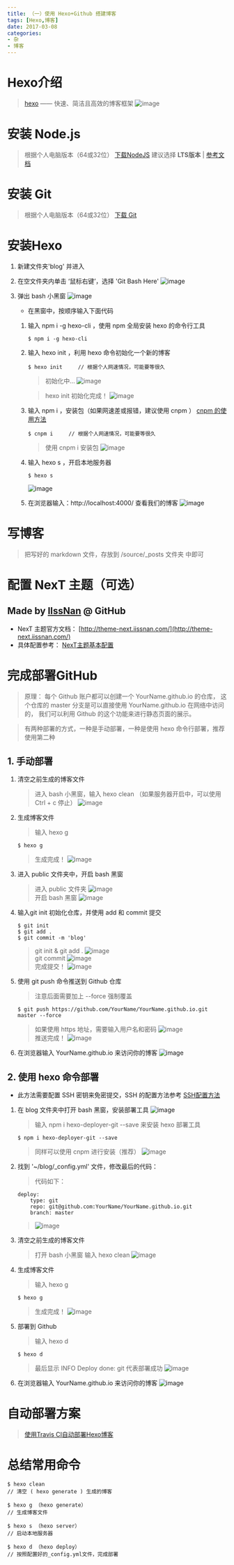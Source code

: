 ```yaml
---
title: （一）使用 Hexo+Github 搭建博客
tags: [Hexo,博客]
date: 2017-03-08
categories: 
- 杂
- 博客
---
```


# Hexo介绍
> [hexo](https://hexo.io/zh-cn/) —— 快速、简洁且高效的博客框架
    ![image](/image/hexo_1-1.png)

# 安装 Node.js
> 根据个人电脑版本（64或32位）
[下载NodeJS](http://nodejs.cn/download/)
> 建议选择 <b>LTS版本</b> | [参考文档](http://www.runoob.com/nodejs/nodejs-install-setup.html)

# 安装 Git
> 根据个人电脑版本（64或32位）
[下载 Git](http://git-scm.com/download/)

<!-- more --> 

# 安装Hexo
1. 新建文件夹'blog' 并进入

2. 在空文件夹内单击 ‘鼠标右键’，选择 'Git Bash Here'
![image](/image/hexo_3-2.png)

3. 弹出 bash 小黑窗 
![image](/image/hexo_3-3.png)
    * 在黑窗中，按顺序输入下面代码
    1. 输入 npm i -g hexo-cli ，使用 npm 全局安装 hexo 的命令行工具
        ~~~ 
        $ npm i -g hexo-cli     
        ~~~
    2. 输入 hexo init  ，利用 hexo 命令初始化一个新的博客
        ~~~
        $ hexo init     // 根据个人网速情况，可能要等很久
        ~~~
        > 初始化中...
        ![image](/image/hexo_3-3-0.png)    

        > hexo init 初始化完成！
        ![image](/image/hexo_3-3-1.png)   
    3. 输入 npm i ，安装包（如果网速差或报错，建议使用 cnpm ）
        [cnpm 的使用方法](https://npm.taobao.org/)
        ~~~
        $ cnpm i     // 根据个人网速情况，可能要等很久
        ~~~
        > 使用 cnpm i 安装包
        ![image](/image/hexo_3-3-2.png)
        
    4. 输入 hexo s ，开启本地服务器
        ~~~
        $ hexo s
        ~~~
        ![image](/image/hexo_3-4-1.png)

    5. 在浏览器输入：http://localhost:4000/  查看我们的博客
        ![image](/image/hexo_3-4.png)

# 写博客
> 把写好的 markdown 文件，存放到 /source/_posts 文件夹 中即可

# 配置 NexT 主题（可选）
## Made by [IIssNan](https://github.com/iissnan) @ GitHub

* NexT 主题官方文档： [http://theme-next.iissnan.com/](http://theme-next.iissnan.com/)
* 具体配置参考： [NexT主题基本配置](https://tinymark.github.io/2017/03/06/杂/NexT主题基本配置)

# 完成部署GitHub
> 原理：
每个 Github 账户都可以创建一个 YourName.github.io 的仓库，
这个仓库的 master 分支是可以直接使用 YourName.github.io 在网络中访问的，
我们可以利用 Github 的这个功能来进行静态页面的展示。

> 有两种部署的方式，一种是手动部署，一种是使用 hexo 命令行部署，推荐使用第二种

## 1. 手动部署
1. 清空之前生成的博客文件
    > 进入 bash 小黑窗，输入 hexo clean （如果服务器开启中，可以使用 Ctrl + c 停止）
    ![image](/image/hexo_2-2.png)    

2. 生成博客文件
    > 输入 hexo g
    ~~~
    $ hexo g
    ~~~
    > 生成完成！
    ![image](/image/hexo_2-3.png)    
    
3. 进入 public 文件夹中，开启 bash 黑窗
    > 进入 public 文件夹
    ![image](/image/hexo_2-4.png)    
    > 开启 bash 黑窗
    ![image](/image/hexo_2-5.png)    

4. 输入git init 初始化仓库，并使用 add 和 commit 提交
    ~~~
    $ git init
    $ git add .
    $ git commit -m 'blog'
    ~~~
    > git init & git add .
    ![image](/image/hexo_2-7.png)   
    > git commit
    ![image](/image/hexo_2-8.png)   
    > 完成提交！
    ![image](/image/hexo_2-9.png)                       

5. 使用 git push 命令推送到 Github 仓库
    > 注意后面需要加上 --force 强制覆盖
    ~~~
    $ git push https://github.com/YourName/YourName.github.io.git master --force
    ~~~
    > 如果使用 https 地址，需要输入用户名和密码
    ![image](/image/hexo_2-10.png)                       
    > 推送完成！
    ![image](/image/hexo_2-11.png)                       

6. 在浏览器输入 YourName.github.io 来访问你的博客
    ![image](/image/hexo_2-12.png)                       

## 2. 使用 hexo 命令部署
* 此方法需要配置 SSH 密钥来免密提交，SSH 的配置方法参考 [SSH配置方法](https://tinymark.github.io/2017/03/06/杂/NexT主题基本配置/)

1. 在 blog 文件夹中打开 bash 黑窗，安装部署工具
    ![image](/image/hexo_5-0.png)  
    > 输入 npm i hexo-deployer-git --save  来安装 hexo 部署工具
    ~~~
    $ npm i hexo-deployer-git --save
    ~~~
    > 同样可以使用 cnpm 进行安装（推荐）
    ![image](/image/hexo_5-1.png)

2. 找到 '~/blog/_config.yml' 文件，修改最后的代码：
    > 代码如下：
    ~~~
    deploy:
        type: git
        repo: git@github.com:YourName/YourName.github.io.git
        branch: master
    ~~~
    > ![image](/image/hexo_5-2.png)

3. 清空之前生成的博客文件
    > 打开 bash 小黑窗
    > 输入 hexo clean 
    > ![image](/image/hexo_5-3.png)

4. 生成博客文件
    > 输入 hexo g
    ~~~
    $ hexo g
    ~~~
    > 生成完成！
    ![image](/image/hexo_2-3.png)  

5. 部署到 Github
    > 输入 hexo d 
    ~~~
    $ hexo d
    ~~~
    > 最后显示 INFO  Deploy done: git 代表部署成功
    > ![image](/image/hexo_5-4.png)
    
6. 在浏览器输入 YourName.github.io 来访问你的博客
    ![image](/image/hexo_2-12.png)  

# 自动部署方案
> [使用Travis CI自动部署Hexo博客](https://tinymark.github.io/2017/03/06/杂/使用Travis%20CI自动部署Hexo博客)

# 总结常用命令
~~~
$ hexo clean 
// 清空 ( hexo generate ) 生成的博客

$ hexo g （hexo generate） 
// 生成博客文件

$ hexo s （hexo server）
// 启动本地服务器

$ hexo d （hexo deploy）
// 按照配置好的_config.yml文件，完成部署
~~~